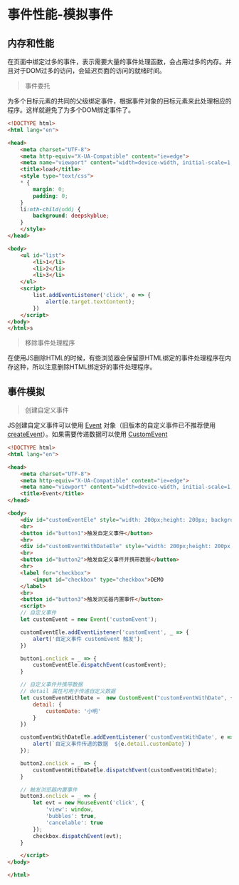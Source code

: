 # 事件性能-模拟事件

## 内存和性能

在页面中绑定过多的事件，表示需要大量的事件处理函数，会占用过多的内存。并且对于DOM过多的访问，会延迟页面的访问的就绪时间。

> 事件委托

为多个目标元素的共同的父级绑定事件，根据事件对象的目标元素来此处理相应的程序。这样就避免了为多个DOM绑定事件了。

```html
<!DOCTYPE html>
<html lang="en">

<head>
    <meta charset="UTF-8">
    <meta http-equiv="X-UA-Compatible" content="ie=edge">
    <meta name="viewport" content="width=device-width, initial-scale=1, maximum-scale=1, minimum-scale=1, user-scalable=no">
    <title>load</title>
    <style type="text/css">
    * {
        margin: 0;
        padding: 0;
    }
    li:nth-child(odd) {
        background: deepskyblue; 
    }
    </style>
</head>

<body>
    <ul id="list">
        <li>1</li>
        <li>2</li>
        <li>3</li>
    </ul>
    <script>
        list.addEventListener('click', e => {
            alert(e.target.textContent);
        })
    </script>
</body>
</html>s
```

> 移除事件处理程序

在使用JS删除HTML的时候，有些浏览器会保留原HTML绑定的事件处理程序在内存这种，所以注意删除HTML绑定好的事件处理程序。

## 事件模拟

> 创建自定义事件

JS创建自定义事件可以使用 [Event](https://developer.mozilla.org/zh/docs/Web/API/Event) 对象（旧版本的自定义事件已不推荐使用 [createEvent](https://developer.mozilla.org/zh-CN/docs/Web/API/Event/createEvent)）。如果需要传递数据可以使用 [CustomEvent](https://developer.mozilla.org/zh-CN/docs/Web/API/CustomEvent)

```html
<!DOCTYPE html>
<html lang="en">

<head>
    <meta charset="UTF-8">
    <meta http-equiv="X-UA-Compatible" content="ie=edge">
    <meta name="viewport" content="width=device-width, initial-scale=1, maximum-scale=1, minimum-scale=1, user-scalable=no">
    <title>Event</title>
</head>

<body>
    <div id="customEventEle" style="width: 200px;height: 200px; background: deepskyblue"></div>
    <br>
    <button id="button1">触发自定义事件</button>
    <hr>
    <div id="customEventWithDateEle" style="width: 200px;height: 200px; background: deepskyblue"></div>
    <br>
    <button id="button2">触发自定义事件并携带数据</button>
    <hr>
    <label for="checkbox">
        <input id="checkbox" type="checkbox">DEMO
    </label>
    <br>
    <button id="button3">触发浏览器内置事件</button>
    <script>
    // 自定义事件
    let customEvent = new Event('customEvent');

    customEventEle.addEventListener('customEvent', _ => {
        alert('自定义事件 customEvent 触发');
    })

    button1.onclick = _ => {
        customEventEle.dispatchEvent(customEvent);
    }

    // 自定义事件并携带数据
    // detail 属性可用于传递自定义数据
    let customEventWithDate =  new CustomEvent("customEventWithDate", {
        detail: {
            customDate: '小明'
        }
    })

    customEventWithDateEle.addEventListener('customEventWithDate', e => {
        alert(`自定义事件传递的数据  ${e.detail.customDate}`)
    });

    button2.onclick = _ => {
        customEventWithDateEle.dispatchEvent(customEventWithDate);
    }

    // 触发浏览器内置事件
    button3.onclick = _ => {
        let evt = new MouseEvent('click', {
            'view': window,
            'bubbles': true,
            'cancelable': true
        });
        checkbox.dispatchEvent(evt);
    }

    </script>
</body>

</html>
```